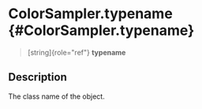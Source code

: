 ColorSampler.typename {#ColorSampler.typename}
=====================

> [string]{role="ref"} **typename**

Description
-----------

The class name of the object.
